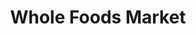 ---
title: "Whole Foods Market"
url: /brooklyn/whole-foods-market-ashland-place/
shop: Supermarkt
---